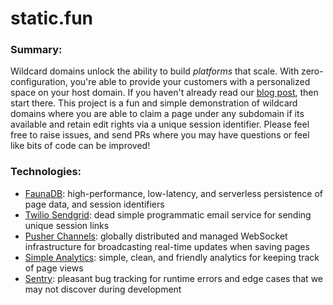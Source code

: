 # static.fun

### Summary:

Wildcard domains unlock the ability to build _platforms_ that scale. With zero-configuration, you're able to provide your customers with a personalized space on your host domain. If you haven't already read our [blog post](https://zeit.co/blog/wildcard-domains), then start there. This project is a fun and simple demonstration of wildcard domains where you are able to claim a page under any subdomain if its available and retain edit rights via a unique session identifier. Please feel free to raise issues, and send PRs where you may have questions or feel like bits of code can be improved!

### Technologies:

- [FaunaDB](https://fauna.com): high-performance, low-latency, and serverless persistence of page data, and session identifiers
- [Twilio Sendgrid](https://sendgrid.com): dead simple programmatic email service for sending unique session links
- [Pusher Channels](https://pusher.com/channels): globally distributed and managed WebSocket infrastructure for broadcasting real-time updates when saving pages
- [Simple Analytics](https://simpleanalytics.com): simple, clean, and friendly analytics for keeping track of page views
- [Sentry](https://sentry.io): pleasant bug tracking for runtime errors and edge cases that we may not discover during development
